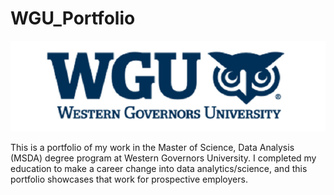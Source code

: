 # WGU_Portfolio
![WGU Logo](images/wguheader.png)

This is a portfolio of my work in the Master of Science, Data Analysis (MSDA) degree program at Western Governors University. I completed my education to make a career change into data analytics/science, and this portfolio showcases that work for prospective employers.
